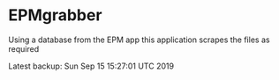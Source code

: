 # EPMgrabber
Using a database from the EPM app this application scrapes the files as required


Latest backup: Sun Sep 15 15:27:01 UTC 2019
